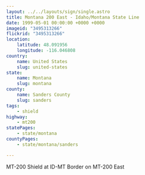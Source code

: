 ```yaml
---
layout: ../../layouts/sign/single.astro
title: Montana 200 East - Idaho/Montana State Line
date: 1999-05-01 00:00:00 +0000 +0000
imageid: "3495313266"
flickrid: "3495313266"
location:
    latitude: 48.091956
    longitude: -116.046808
country:
    name: United States
    slug: united-states
state:
    name: Montana
    slug: montana
county:
    name: Sanders County
    slug: sanders
tags:
    - shield
highway:
    - mt200
statePages:
    - state/montana
countyPages:
    - state/montana/sanders

---
```

MT-200 Shield at ID-MT Border on MT-200 East